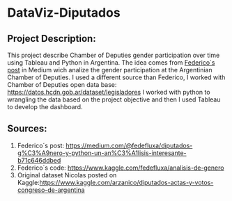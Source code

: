 # DataViz-Diputados
## Project Description:
This project describe Chamber of Deputies gender participation over time using Tableau and Python in Argentina. 
The idea comes from [Federico´s post](https://medium.com/@fedefluxa/diputados-g%C3%A9nero-y-python-un-an%C3%A1lisis-interesante-b71c646ddbed) in Medium wich analize the gender participation at the Argentinian Chamber of Deputies.
I used a different source than Federico, I worked with Chamber of Deputies open data base: https://datos.hcdn.gob.ar/dataset/legisladores
I worked with python to wrangling the data based on the project objective and then I used Tableau to develop the dashboard.


 

## Sources:
1. Federico´s post: https://medium.com/@fedefluxa/diputados-g%C3%A9nero-y-python-un-an%C3%A1lisis-interesante-b71c646ddbed
2. Federico´s code: https://www.kaggle.com/fedefluxa/analisis-de-genero
3. Original dataset Nicolas posted on Kaggle:https://www.kaggle.com/arzanico/diputados-actas-y-votos-congreso-de-argentina
